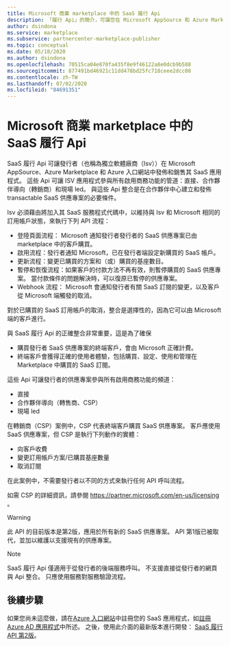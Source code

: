 ```yaml
---
title: Microsoft 商業 marketplace 中的 SaaS 履行 Api
description: 「履行 Api」的簡介，可讓您在 Microsoft AppSource 和 Azure Marketplace 中整合您的 SaaS 供應專案。
author: dsindona
ms.service: marketplace
ms.subservice: partnercenter-marketplace-publisher
ms.topic: conceptual
ms.date: 05/18/2020
ms.author: dsindona
ms.openlocfilehash: 70515ca04e870fa435f8e9f46122a8e0dcb9b588
ms.sourcegitcommit: 877491bd46921c11dd478bd25fc718ceee2dcc08
ms.contentlocale: zh-TW
ms.lasthandoff: 07/02/2020
ms.locfileid: "84691351"
---
```

# <a name="saas-fulfillment-apis-in-microsoft-commercial-marketplace"></a>Microsoft 商業 marketplace 中的 SaaS 履行 Api

SaaS 履行 Api 可讓發行者（也稱為獨立軟體廠商（Isv））在 Microsoft AppSource、Azure Marketplace 和 Azure 入口網站中發佈和銷售其 SaaS 應用程式。 這些 Api 可讓 ISV 應用程式參與所有啟用商務功能的管道：直接、合作夥伴導向（轉銷商）和現場 led。  與這些 Api 整合是在合作夥伴中心建立和發佈 transactable SaaS 供應專案的必要條件。

Isv 必須藉由將加入其 SaaS 服務程式代碼中，以維持與 Isv 和 Microsoft 相同的訂用帳戶狀態，來執行下列 API 流程：

* 登陸頁面流程： Microsoft 通知發行者發行者的 SaaS 供應專案已由 marketplace 中的客戶購買。
* 啟用流程：發行者通知 Microsoft，已在發行者端設定新購買的 SaaS 帳戶。
* 更新流程：變更已購買的方案和（或）購買的基座數目。
* 暫停和恢復流程：如果客戶的付款方法不再有效，則暫停購買的 SaaS 供應專案。 當付款條件的問題解決時，可以復原已暫停的供應專案。
* Webhook 流程： Microsoft 會通知發行者有關 SaaS 訂閱的變更，以及客戶從 Microsoft 端觸發的取消。

對於已購買的 SaaS 訂用帳戶的取消，整合是選擇性的，因為它可以由 Microsoft 端的客戶進行。

與 SaaS 履行 Api 的正確整合非常重要，這是為了確保

* 購買發行者 SaaS 供應專案的終端客戶，會由 Microsoft 正確計費。
* 終端客戶會獲得正確的使用者體驗，包括購買、設定、使用和管理在 Marketplace 中購買的 SaaS 訂閱。

這些 Api 可讓發行者的供應專案參與所有啟用商務功能的頻道：

* 直接
* 合作夥伴導向（轉售商、CSP）
* 現場 led

在轉銷商（CSP）案例中，CSP 代表終端客戶購買 SaaS 供應專案。 客戶應使用 SaaS 供應專案，但 CSP 是執行下列動作的實體：

* 向客戶收費
* 變更訂用帳戶方案/已購買基座數量
* 取消訂閱

在此案例中，不需要發行者以不同的方式來執行任何 API 呼叫流程。

如需 CSP 的詳細資訊，請參閱 https://partner.microsoft.com/en-us/licensing 。

>[!Warning]
>此 API 的目前版本是第2版，應用於所有新的 SaaS 供應專案。 API 第1版已被取代，並加以維護以支援現有的供應專案。

>[!Note]
>SaaS 履行 Api 僅適用于從發行者的後端服務呼叫。 不支援直接從發行者的網頁與 Api 整合。 只應使用服務對服務驗證流程。

## <a name="next-steps"></a>後續步驟

如果您尚未這麼做，請在[Azure 入口網站](https://ms.portal.azure.com)中註冊您的 SaaS 應用程式，如[註冊 Azure AD 應用程式](./pc-saas-registration.md)中所述。  之後，使用此介面的最新版本進行開發： [SaaS 履行 API 第2版](./pc-saas-fulfillment-api-v2.md)。
